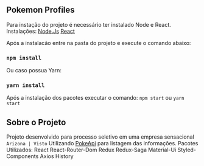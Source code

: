 ## Pokemon Profiles

Para instação do projeto é necessário ter instalado Node e React.
Instalações:
[Node.Js](https://nodejs.org/pt-br/download/package-manager/)
[React](https://pt-br.reactjs.org/docs/getting-started.html)

Após a instalacão entre na pasta do projeto e execute o comando abaixo:

### `npm install`

Ou caso possua Yarn:

### `yarn install`

Após a instalação dos pacotes executar o comando: `npm start` ou `yarn start`

## Sobre o Projeto

Projeto desenvolvido para processo seletivo em uma empresa sensacional `Arizona | Visto`
Utilizando [PokeApi](https://pokeapi.co/api/v2/) para listagem das informações.
Pacotes Utilizados:
React
React-Router-Dom
Redux
Redux-Saga
Material-Ui
Styled-Components
Axios
History
